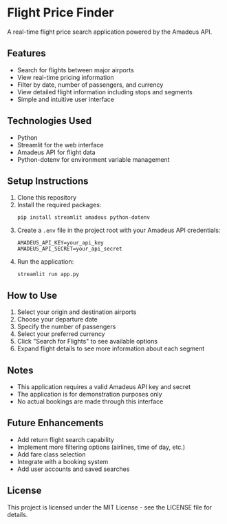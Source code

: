 # Flight Price Finder

A real-time flight price search application powered by the Amadeus API.

## Features

- Search for flights between major airports
- View real-time pricing information
- Filter by date, number of passengers, and currency
- View detailed flight information including stops and segments
- Simple and intuitive user interface

## Technologies Used

- Python
- Streamlit for the web interface
- Amadeus API for flight data
- Python-dotenv for environment variable management

## Setup Instructions

1. Clone this repository
2. Install the required packages:
   ```
   pip install streamlit amadeus python-dotenv
   ```
3. Create a `.env` file in the project root with your Amadeus API credentials:
   ```
   AMADEUS_API_KEY=your_api_key
   AMADEUS_API_SECRET=your_api_secret
   ```
4. Run the application:
   ```
   streamlit run app.py
   ```

## How to Use

1. Select your origin and destination airports
2. Choose your departure date
3. Specify the number of passengers
4. Select your preferred currency
5. Click "Search for Flights" to see available options
6. Expand flight details to see more information about each segment

## Notes

- This application requires a valid Amadeus API key and secret
- The application is for demonstration purposes only
- No actual bookings are made through this interface

## Future Enhancements

- Add return flight search capability
- Implement more filtering options (airlines, time of day, etc.)
- Add fare class selection
- Integrate with a booking system
- Add user accounts and saved searches

## License

This project is licensed under the MIT License - see the LICENSE file for details.